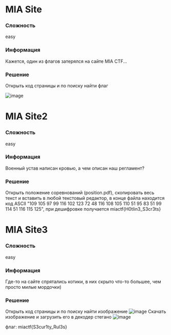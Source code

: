# MIA Site

### Сложность
easy

### Информация 
Кажется, один из флагов затерялся на сайте MIA CTF...

### Решение 
Открыть код страницы и по поиску найти флаг 

![image](https://github.com/acisoru/MIA_CTF2024/assets/105747950/42cb3c20-67be-413d-bc31-12116a86dd53)


# MIA Site2 

### Сложность
easy

### Информация 
Военный устав написан кровью, а чем описан наш регламент?

### Решение 
Открыть положение соревнований (position.pdf), скопировать весь текст и вставить в любой текстовый редактор, в конце файла находится код ASCII "109 105 97 99 116 102 123 72 48 116 108 105 110 51 95 83 51 99 114 51 116 115 125", при дешифровке получается miactf{H0tlin3_S3cr3ts}


# MIA Site3

### Сложность
easy

### Информация 
Где-то на сайте спрятались котики, в них скрыто что-то большее, чем просто милые мордочки)

### Решение 
Открыть код страницы и по поиску найти изображение 
![image](https://github.com/acisoru/MIA_CTF2024/assets/105747950/7ba98128-1428-4fba-8a92-6c8d024e9211)
Скачать изображение и загрузить его в декодер стегано
![image](https://github.com/acisoru/MIA_CTF2024/assets/105747950/57c4547b-dbb5-4f1f-bfc9-2a84af1cf3b0)

флаг: miactf{S3cur1ty_Rul3s}
